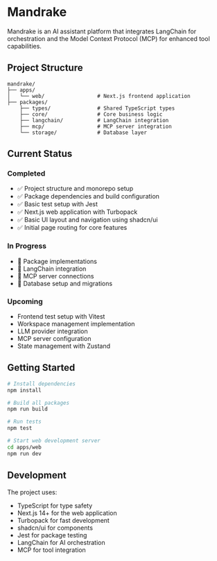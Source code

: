 # Mandrake

Mandrake is an AI assistant platform that integrates LangChain for orchestration and the Model Context Protocol (MCP) for enhanced tool capabilities.

## Project Structure

```shell
mandrake/
├── apps/
│   └── web/                 # Next.js frontend application
├── packages/
    ├── types/               # Shared TypeScript types
    ├── core/                # Core business logic
    ├── langchain/           # LangChain integration
    ├── mcp/                 # MCP server integration
    └── storage/             # Database layer
```

## Current Status

### Completed

- ✅ Project structure and monorepo setup
- ✅ Package dependencies and build configuration
- ✅ Basic test setup with Jest
- ✅ Next.js web application with Turbopack
- ✅ Basic UI layout and navigation using shadcn/ui
- ✅ Initial page routing for core features

### In Progress

- 🔄 Package implementations
- 🔄 LangChain integration
- 🔄 MCP server connections
- 🔄 Database setup and migrations

### Upcoming

- Frontend test setup with Vitest
- Workspace management implementation
- LLM provider integration
- MCP server configuration
- State management with Zustand

## Getting Started

```bash
# Install dependencies
npm install

# Build all packages
npm run build

# Run tests
npm test

# Start web development server
cd apps/web
npm run dev
```

## Development

The project uses:
- TypeScript for type safety
- Next.js 14+ for the web application
- Turbopack for fast development
- shadcn/ui for components
- Jest for package testing
- LangChain for AI orchestration
- MCP for tool integration
